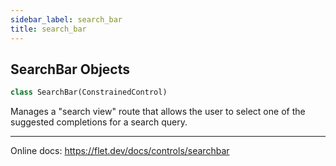 ```yaml
---
sidebar_label: search_bar
title: search_bar
---
```


## SearchBar Objects

```python
class SearchBar(ConstrainedControl)
```

Manages a &quot;search view&quot; route that allows the user to select one of the suggested completions for a search query.

-----

Online docs: https://flet.dev/docs/controls/searchbar

